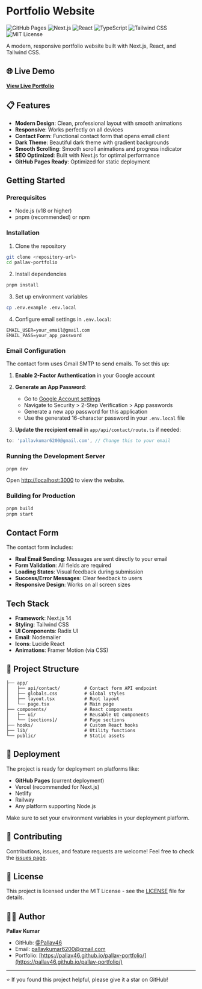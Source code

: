 # Portfolio Website

![GitHub Pages](https://img.shields.io/badge/GitHub%20Pages-222222?style=for-the-badge&logo=github&logoColor=white)
![Next.js](https://img.shields.io/badge/Next.js-000000?style=for-the-badge&logo=nextdotjs&logoColor=white)
![React](https://img.shields.io/badge/React-61DAFB?style=for-the-badge&logo=react&logoColor=black)
![TypeScript](https://img.shields.io/badge/TypeScript-3178C6?style=for-the-badge&logo=typescript&logoColor=white)
![Tailwind CSS](https://img.shields.io/badge/Tailwind%20CSS-38B2AC?style=for-the-badge&logo=tailwind-css&logoColor=white)
![MIT License](https://img.shields.io/badge/License-MIT-yellow.svg?style=for-the-badge)

A modern, responsive portfolio website built with Next.js, React, and Tailwind CSS.

## 🌐 Live Demo

**[View Live Portfolio](https://pallav46.github.io/pallav-portfolio/)**

## 📋 Features

- **Modern Design**: Clean, professional layout with smooth animations
- **Responsive**: Works perfectly on all devices
- **Contact Form**: Functional contact form that opens email client
- **Dark Theme**: Beautiful dark theme with gradient backgrounds
- **Smooth Scrolling**: Smooth scroll animations and progress indicator
- **SEO Optimized**: Built with Next.js for optimal performance
- **GitHub Pages Ready**: Optimized for static deployment

## Getting Started

### Prerequisites

- Node.js (v18 or higher)
- pnpm (recommended) or npm

### Installation

1. Clone the repository
```bash
git clone <repository-url>
cd pallav-portfolio
```

2. Install dependencies
```bash
pnpm install
```

3. Set up environment variables
```bash
cp .env.example .env.local
```

4. Configure email settings in `.env.local`:
```env
EMAIL_USER=your_email@gmail.com
EMAIL_PASS=your_app_password
```

### Email Configuration

The contact form uses Gmail SMTP to send emails. To set this up:

1. **Enable 2-Factor Authentication** in your Google account
2. **Generate an App Password**:
   - Go to [Google Account settings](https://myaccount.google.com/)
   - Navigate to Security > 2-Step Verification > App passwords
   - Generate a new app password for this application
   - Use the generated 16-character password in your `.env.local` file

3. **Update the recipient email** in `app/api/contact/route.ts` if needed:
```typescript
to: 'pallavkumar6200@gmail.com', // Change this to your email
```

### Running the Development Server

```bash
pnpm dev
```

Open [http://localhost:3000](http://localhost:3000) to view the website.

### Building for Production

```bash
pnpm build
pnpm start
```

## Contact Form

The contact form includes:
- **Real Email Sending**: Messages are sent directly to your email
- **Form Validation**: All fields are required
- **Loading States**: Visual feedback during submission
- **Success/Error Messages**: Clear feedback to users
- **Responsive Design**: Works on all screen sizes

## Tech Stack

- **Framework**: Next.js 14
- **Styling**: Tailwind CSS
- **UI Components**: Radix UI
- **Email**: Nodemailer
- **Icons**: Lucide React
- **Animations**: Framer Motion (via CSS)

## 📁 Project Structure

```
├── app/
│   ├── api/contact/         # Contact form API endpoint
│   ├── globals.css          # Global styles
│   ├── layout.tsx           # Root layout
│   └── page.tsx             # Main page
├── components/              # React components
│   ├── ui/                  # Reusable UI components
│   └── [sections]/          # Page sections
├── hooks/                   # Custom React hooks
├── lib/                     # Utility functions
└── public/                  # Static assets
```

## 🚀 Deployment

The project is ready for deployment on platforms like:
- **GitHub Pages** (current deployment)
- Vercel (recommended for Next.js)
- Netlify
- Railway
- Any platform supporting Node.js

Make sure to set your environment variables in your deployment platform.

## 🤝 Contributing

Contributions, issues, and feature requests are welcome! Feel free to check the [issues page](https://github.com/Pallav46/pallav-portfolio/issues).

## 📝 License

This project is licensed under the MIT License - see the [LICENSE](LICENSE) file for details.

## 👨‍💻 Author

**Pallav Kumar**
- GitHub: [@Pallav46](https://github.com/Pallav46)
- Email: pallavkumar6200@gmail.com
- Portfolio: [https://pallav46.github.io/pallav-portfolio/](https://pallav46.github.io/pallav-portfolio/)

---

⭐ If you found this project helpful, please give it a star on GitHub!
